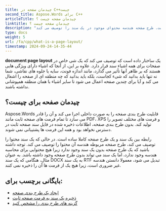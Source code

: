 ```yaml
---
title: چیدمان صفحه در C++چیست
second_title: Aspose.Words برای C++
articleTitle: چیدمان صفحه چیست ؟
linktitle: چیدمان صفحه چیست ؟
description: "بیایید بفهمیم طرح صفحه چیست. طرح صفحه هندسه محتوای موجود در یک سند را توصیف می کند."
type: docs
weight: 5
url: /fa/cpp/what-is-a-page-layout/
timestamp: 2024-09-24-14-35-44
---
```


**document page layout** یک ساختار داده است که توصیف می کند که یک شی خاص در صفحات برای همه اشیاء سند قرار دارد. علاوه بر این، از آنجا که اشیاء دارای ویژگی هایی هستند که بر ظاهر آنها تأثیر می گذارد، مانند اندازه فونت، سایه یا جلوه های نقاشی، شما نه تنها باید بدانید که شیء کجاست، بلکه باید بدانید که چه منطقه ای از صفحه را اشغال می کند و آیا برای چندین صفحه اعمال می شود تا سایر اشیاء با همان منطقه همپوشانی نداشته باشند.

## چیدمان صفحه برای چیست؟

Aspose.Words قابلیت طرح بندی صفحه را به صورت داخلی اجرا می کند و آن را قادر می سازد تا تمام فرمت های صفحه ثابت مانند PDF، XPS و فرمت های مختلف تصویر را تولید کند. بدون طرح بندی صفحه، اطلاعات ذخیره شده در فایل سند صفحه ثابت در دسترس نخواهد بود و همه این فرمت ها پشتیبانی نمی شوند.

رابطه بین یک سند و یک طرح صفحه کاملا ساده است. در حالی که یک سند محتوا را توصیف می کند، طرح صفحه مربوطه هندسه آن محتوا را توصیف می کند. توجه داشته باشید که یک طرح صفحه بدون یک سند وجود ندارد زیرا هیچ محتوایی برای محاسبه هندسه وجود ندارد، اما یک سند می تواند بدون طرح صفحه وجود داشته باشد. به عنوان مثال، هنگامی که یک سند DOCX به یک سند RTF تبدیل می شود، معمولا دانستن هندسه غیر ضروری است، زیرا هیچ یک از فرمت ها آن را ذخیره نمی کنند.

## بایگانی برچسب برای:

* [ایجاد یک طرح بندی صفحه](/words/cpp/creating-a-page-layout/)
* [ذخیره یک سند به فرمت صفحه ثابت](/words/cpp/saving-a-document-to-fixed-page-format/)
* [گزینه های طرح بندی را مشخص کنید](/words/cpp/specify-layout-options/)
